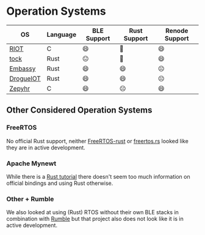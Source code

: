 # Operation Systems

| OS        | Language | BLE Support | Rust Support | Renode Support |
|-----------|----------|-------------|--------------|----------------|
| [RIOT](riot)      | C        |     😄      |       🙂      |        😄      |
| [tock](tock)      | Rust     |      😐     |       🙂      |        😄      |
| [Embassy](embassy)   | Rust     |      😄     |      😄       |       ☹️       |
| [DrogueIOT](drogueiot) | Rust     |      😄     |      😄       |      ☹️        |
| [Zepyhr](zephyr)    | C        |     😄      |       ☹️      |       😄       |


## Other Considered Operation Systems

### FreeRTOS

No official Rust support, neither [FreeRTOS-rust](https://github.com/lobaro/FreeRTOS-rust) or [freertos.rs](https://github.com/hashmismatch/freertos.rs) looked like they are in active development.

### Apache Mynewt

While there is a [Rust tutorial](https://mynewt.apache.org/latest/tutorials/other/rust.html) there doesn't seem too much information on official bindings and using Rust otherwise.

### Other + Rumble

We also looked at using (Rust) RTOS without their own BLE stacks in combination with [Rumble](https://github.com/mwylde/rumble) but that project also does not look like it is in active development.